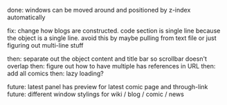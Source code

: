 done: windows can be moved around and positioned by z-index automatically

fix: change how blogs are constructed. 
     code section is single line because the object is a single line. 
     avoid this by maybe pulling from text file or just figuring out multi-line stuff

then: separate out the object content and title bar so scrollbar doesn't overlap
then: figure out how to have multiple has references in URL
then: add all comics
then: lazy loading?

future: latest panel has preview for latest comic page and through-link
future: different window stylings for wiki / blog / comic / news